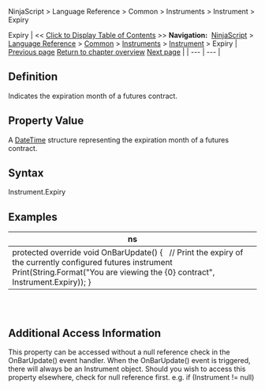 ﻿
NinjaScript > Language Reference > Common > Instruments > Instrument > Expiry

Expiry
| << [Click to Display Table of Contents](expiry.md) >> **Navigation:**     [NinjaScript](ninjascript-1.md) > [Language Reference](language_reference_wip-1.md) > [Common](common-1.md) > [Instruments](instruments_ninjascript-1.md) > [Instrument](instrument-1.md) > Expiry | [Previous page](exchange-1.md) [Return to chapter overview](instrument-1.md) [Next page](instrument_fullname-1.md) |
| --- | --- |
## Definition
Indicates the expiration month of a futures contract.
 
## Property Value
A [DateTime](http://msdn2.microsoft.com/en-us/library/system.datetime.aspx) structure representing the expiration month of a futures contract.
 
## Syntax
Instrument.Expiry
 
## 
## Examples
| ns |
| --- |
| protected override void OnBarUpdate() {    // Print the expiry of the currently configured futures instrument    Print(String.Format("You are viewing the {0} contract", Instrument.Expiry)); } |

## 
 
## Additional Access Information
This property can be accessed without a null reference check in the OnBarUpdate() event handler. When the OnBarUpdate() event is triggered, there will always be an Instrument object. Should you wish to access this property elsewhere, check for null reference first. e.g. if (Instrument != null)
